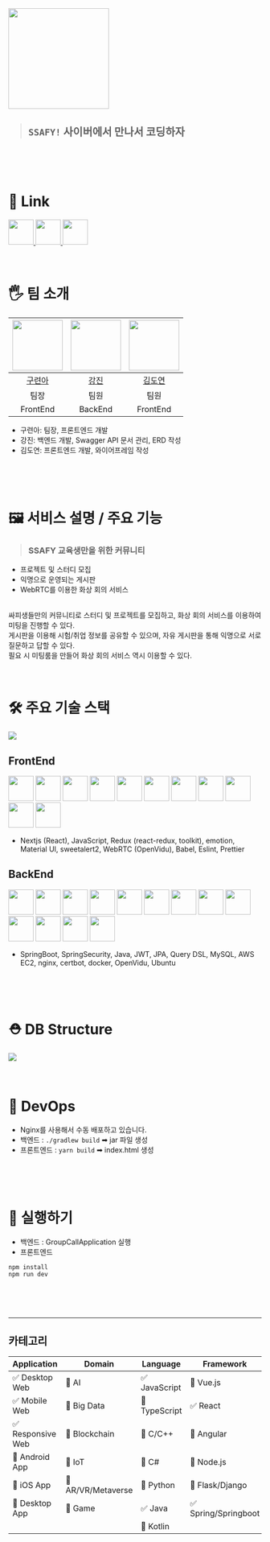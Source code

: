 <!-- <a href="https://i6a502.p.ssafy.io/"> -->
<img src="https://user-images.githubusercontent.com/70973495/153874139-e0683762-d80e-4111-994f-d1cc12d92ed1.png"  width="200"/>
</a>
<br />

> ## `SSAFY!` 사이버에서 만나서 코딩하자

<!-- <span>💡 로고를 클릭하면 싸피사만코로 이동합니다.</span> -->

<br />
<br />
<br />

# 🔗 Link

<a href="https://obvious-spade-e4e.notion.site/e9c8cb53c7ad41bc97ce50af77b34a69">
<img src = 'https://user-images.githubusercontent.com/70973495/153875715-a4fb8140-3e48-4014-bb58-7f2b63da6e6e.png'  width="50"></img>
</a>
<a href="https://docs.google.com/spreadsheets/d/12uD2LLekhywXKfPABvxevmAVTjWOg-V4VEFnt_CTbEc/edit#gid=403503433">
<img src = 'https://user-images.githubusercontent.com/70973495/153877788-e9b40f8d-10c5-4d13-a187-06f448c0cb50.png'  width="50"></img>
</a>
<a href="https://www.figma.com/file/pGbmriDDNqDFY53a7kTMnE/%EC%8B%B8%ED%94%BC%EC%82%AC%EB%A7%8C%EC%BD%94?node-id=0%3A1">
<img src = 'https://user-images.githubusercontent.com/70973495/153876604-2b17a5fb-0b4d-4a1c-bb9c-3ec6d7e586ea.png'  width="50"></img>
</a>
<br />
<br />
<br />

# 🖐 팀 소개

| <img src = "https://avatars.githubusercontent.com/u/59449215?v=4" width="100" height="100"/> | <img src = "https://avatars.githubusercontent.com/u/51227769?v=4" width="100" height="100"/> | <img src = "https://user-images.githubusercontent.com/70973495/128445639-6024b415-30d4-4fc8-823f-b1de386edd58.jpg" width="100" height="100"/> |
| :------------------------------------------------------------------------------------------: | :------------------------------------------------------------------------------------------: | :-------------------------------------------------------------------------------------------------------------------------------------------: |
|                       <a href="https://github.com/anottrx">구련아</a>                        |                         <a href="https://github.com/kjin41">강진</a>                         |                                                <a href="https://github.com/uoayop">김도연</a>                                                 |
|                                             팀장                                             |                                             팀원                                             |                                                                     팀원                                                                      |
|                                           FrontEnd                                           |                                           BackEnd                                            |                                                                   FrontEnd                                                                    |

- 구련아: 팀장, 프론트엔드 개발
- 강진: 백엔드 개발, Swagger API 문서 관리, ERD 작성
- 김도연: 프론트엔드 개발, 와이어프레임 작성

<br />
<br />
<br />

# 🖼 서비스 설명 / 주요 기능

> ### SSAFY 교육생만을 위한 커뮤니티

- 프로젝트 및 스터디 모집
- 익명으로 운영되는 게시판
- WebRTC를 이용한 화상 회의 서비스

<br />
싸피생들만의 커뮤니티로 스터디 및 프로젝트를 모집하고,
화상 회의 서비스를 이용하여 미팅을 진행할 수 있다. <br />
게시판을 이용해 시험/취업 정보를 공유할 수 있으며, 자유 게시판을 통해 익명으로 서로 질문하고 답할 수 있다.<br />
필요 시 미팅룸을 만들어 화상 회의 서비스 역시 이용할 수 있다.

<br />
<br />
<br />

# 🛠 주요 기술 스택

<img src="https://user-images.githubusercontent.com/70973495/153995436-fdc6e0a1-f522-4c2c-ba45-1df9e25d5cf7.png">

<br />

## FrontEnd

<img src = 'https://user-images.githubusercontent.com/70973495/153879498-91c36777-cb31-464c-8d35-46bcefa6618a.png' width="50"></img>
<img src = 'https://user-images.githubusercontent.com/70973495/153975776-e425b441-3046-4e1f-a452-115c52b1c09f.png' width="50"></img>
<img src = 'https://user-images.githubusercontent.com/70973495/153879590-c363d214-64a8-42fb-bbbf-8f951d2c8b91.png'  width="50"></img>
<img src = 'https://user-images.githubusercontent.com/70973495/153879834-669069db-2924-486a-984f-63da5118a605.png'  width="50"></img>
<img src = 'https://user-images.githubusercontent.com/70973495/153880152-897c34ef-78b2-41df-8b5a-a9d61f8638c2.png'  width="50"></img>
<img src = 'https://user-images.githubusercontent.com/70973495/153880296-81cfbfcf-e124-480a-9cd9-8bd10e55ed72.png'  width="50"></img>
<img src = 'https://user-images.githubusercontent.com/70973495/153975910-097bae95-b5ac-4b60-8a2d-383da7f38e94.png'  width="50"></img>
<img src = 'https://user-images.githubusercontent.com/70973495/153880358-fc54e9e6-9abd-4795-9bb0-f0a2073aea86.png'  width="50"></img>
<img src = 'https://user-images.githubusercontent.com/70973495/153975991-4835a81a-dec1-4bb5-bafd-4d4d7b46347d.png'  width="50"></img>
<img src = 'https://user-images.githubusercontent.com/70973495/153976076-77d2e07b-ff62-42e4-beab-cb86294ac3a5.png'  width="50"></img>
<img src = 'https://user-images.githubusercontent.com/70973495/153976124-55e23f7b-ce3d-4b48-8e45-3df41af24ed9.png'  height="50"></img>

- Nextjs (React), JavaScript, Redux (react-redux, toolkit), emotion, Material UI, sweetalert2, WebRTC (OpenVidu), Babel, Eslint, Prettier

## BackEnd

<img src = 'https://user-images.githubusercontent.com/70973495/153880564-e92481d4-e311-4277-8a6d-b7a7b181e632.png'  width="50"></img>
<img src = 'https://user-images.githubusercontent.com/70973495/153880668-262c55e8-230c-4839-a5fb-b8ec1e2ff279.png'  width="50"></img>
<img src = 'https://user-images.githubusercontent.com/70973495/153880779-55029295-c1e3-4ae4-b97e-3d5573b48a2a.png'  width="50"></img>
<img src = 'https://user-images.githubusercontent.com/70973495/153976773-eeffe2f5-01b2-4cb6-9fbb-f6fe03028bed.png'  height="50"></img>
<img src = 'https://user-images.githubusercontent.com/70973495/153880926-a0fad65c-e942-440e-a492-095c5b40ffe5.png'  width="50"></img>
<img src = 'https://user-images.githubusercontent.com/70973495/153975302-7ec5ab22-2b8c-4d4a-a5b0-4c336149001a.png'  height="50"></img>
<img src = 'https://user-images.githubusercontent.com/70973495/153881194-5ce039bf-22b3-49b9-a143-e59efd08013f.png'  width="50"></img>
<img src = 'https://user-images.githubusercontent.com/70973495/153881404-1bf03724-73bf-4e6f-afb1-50495103fa53.png'  width="50"></img>
<img src = 'https://user-images.githubusercontent.com/70973495/153974995-6d37fc00-dff7-4cb4-8bd1-dda569feb2a0.png
'  width="50"></img>
<img src = 'https://user-images.githubusercontent.com/70973495/153975172-655c2dd9-d2d7-41d7-8794-feccfacd4ca8.png'  height="50"></img>
<img src = 'https://user-images.githubusercontent.com/70973495/153974961-d59c721a-bb71-40b0-88f8-501c031b2653.png'  width="50"></img>
<img src = 'https://user-images.githubusercontent.com/70973495/153880358-fc54e9e6-9abd-4795-9bb0-f0a2073aea86.png'  width="50"></img>
<img src = 'https://user-images.githubusercontent.com/70973495/153976447-4b083538-7da4-4541-b9b1-793c7728cd4a.png'  height="50"></img>

- SpringBoot, SpringSecurity, Java, JWT, JPA, Query DSL, MySQL, AWS EC2, nginx, certbot, docker, OpenVidu, Ubuntu

<br />
<br />
<br />

# ⛑ DB Structure

<img src="https://user-images.githubusercontent.com/70973495/153973448-08e4487d-e7b9-4469-a76a-2df93034086b.png">

<br />
<br />
<br />

# 🚀 DevOps

- Nginx를 사용해서 수동 배포하고 있습니다.
- 백엔드 : `./gradlew build` ➡ jar 파일 생성
- 프론트엔드 : `yarn build` ➡ index.html 생성
  <!-- - 배포 환경 -->
    <!-- - URL: https://i6a502.p.ssafy.io/ -->
    <!-- - 테스트 계정: ID: `test` / PW: `test` -->

<br />
<br />
<br />

# 🌱 실행하기

- 백엔드 : GroupCallApplication 실행
- 프론트엔드

```shell
npm install
npm run dev
```

<br />
<br />
<br />

---

## 카테고리

| Application                       | Domain                                | Language                         | Framework                            |
| --------------------------------- | ------------------------------------- | -------------------------------- | ------------------------------------ |
| :white_check_mark: Desktop Web    | :black_square_button: AI              | :white_check_mark: JavaScript    | :black_square_button: Vue.js         |
| :white_check_mark: Mobile Web     | :black_square_button: Big Data        | :black_square_button: TypeScript | :white_check_mark: React             |
| :white_check_mark: Responsive Web | :black_square_button: Blockchain      | :black_square_button: C/C++      | :black_square_button: Angular        |
| :black_square_button: Android App | :black_square_button: IoT             | :black_square_button: C#         | :black_square_button: Node.js        |
| :black_square_button: iOS App     | :black_square_button: AR/VR/Metaverse | :black_square_button: Python     | :black_square_button: Flask/Django   |
| :black_square_button: Desktop App | :black_square_button: Game            | :white_check_mark: Java          | :white_check_mark: Spring/Springboot |
|                                   |                                       | :black_square_button: Kotlin     |                                      |
